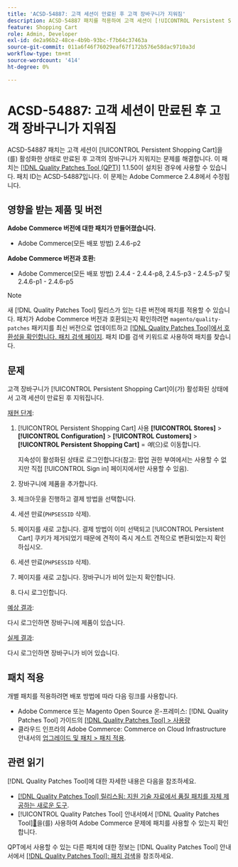 ```yaml
---
title: 'ACSD-54887: 고객 세션이 만료된 후 고객 장바구니가 지워짐'
description: ACSD-54887 패치를 적용하여 고객 세션이 [!UICONTROL Persistent Shopping Cart]을(를) 활성화한 상태로 만료된 후 고객 장바구니가 지워지는 Adobe Commerce 문제를 해결합니다.
feature: Shopping Cart
role: Admin, Developer
exl-id: de2a96b2-48ce-4b9b-93bc-f7b64c37463a
source-git-commit: 011a6f46f76029eaf67f172b576e58dac9710a3d
workflow-type: tm+mt
source-wordcount: '414'
ht-degree: 0%

---
```


# ACSD-54887: 고객 세션이 만료된 후 고객 장바구니가 지워짐

ACSD-54887 패치는 고객 세션이 [!UICONTROL Persistent Shopping Cart]을(를) 활성화한 상태로 만료된 후 고객의 장바구니가 지워지는 문제를 해결합니다. 이 패치는 [[!DNL Quality Patches Tool (QPT)]](https://experienceleague.adobe.com/ko/docs/commerce-operations/tools/quality-patches-tool/quality-patches-tool-to-self-serve-quality-patches) 1.1.50이 설치된 경우에 사용할 수 있습니다. 패치 ID는 ACSD-54887입니다. 이 문제는 Adobe Commerce 2.4.8에서 수정됩니다.

## 영향을 받는 제품 및 버전

**Adobe Commerce 버전에 대한 패치가 만들어졌습니다.**

* Adobe Commerce(모든 배포 방법) 2.4.6-p2

**Adobe Commerce 버전과 호환:**

* Adobe Commerce(모든 배포 방법) 2.4.4 - 2.4.4-p8, 2.4.5-p3 - 2.4.5-p7 및 2.4.6-p1 - 2.4.6-p5

>[!NOTE]
>
>새 [!DNL Quality Patches Tool] 릴리스가 있는 다른 버전에 패치를 적용할 수 있습니다. 패치가 Adobe Commerce 버전과 호환되는지 확인하려면 `magento/quality-patches` 패키지를 최신 버전으로 업데이트하고 [[!DNL Quality Patches Tool]에서 호환성을 확인합니다. 패치 검색 페이지](https://experienceleague.adobe.com/tools/commerce-quality-patches/index.html?lang=ko). 패치 ID를 검색 키워드로 사용하여 패치를 찾습니다.

## 문제

고객 장바구니가 [!UICONTROL Persistent Shopping Cart]이(가) 활성화된 상태에서 고객 세션이 만료된 후 지워집니다.

<u>재현 단계</u>:

1. [!UICONTROL Persistent Shopping Cart] 사용 **[!UICONTROL Stores]** > **[!UICONTROL Configuration]** > **[!UICONTROL Customers]** > **[!UICONTROL Persistent Shopping Cart]** = *예*(으)로 이동합니다.

   지속성이 활성화된 상태로 로그인합니다(참고: 팝업 권한 부여에서는 사용할 수 없지만 직접 [!UICONTROL Sign in] 페이지에서만 사용할 수 있음).

1. 장바구니에 제품을 추가합니다.
1. 체크아웃을 진행하고 결제 방법을 선택합니다.
1. 세션 만료(`PHPSESSID` 삭제).
1. 페이지를 새로 고칩니다. 결제 방법이 이미 선택되고 [!UICONTROL Persistent Cart] 쿠키가 제거되었기 때문에 견적이 즉시 게스트 견적으로 변환되었는지 확인하십시오.
1. 세션 만료(`PHPSESSID` 삭제).
1. 페이지를 새로 고칩니다. 장바구니가 비어 있는지 확인합니다.
1. 다시 로그인합니다.

<u>예상 결과</u>:

다시 로그인하면 장바구니에 제품이 있습니다.

<u>실제 결과</u>:

다시 로그인하면 장바구니가 비어 있습니다.

## 패치 적용

개별 패치를 적용하려면 배포 방법에 따라 다음 링크를 사용합니다.

* Adobe Commerce 또는 Magento Open Source 온-프레미스: [!DNL Quality Patches Tool] 가이드의 [[!DNL Quality Patches Tool] > 사용량](/help/tools/quality-patches-tool/usage.md)
* 클라우드 인프라의 Adobe Commerce: Commerce on Cloud Infrastructure 안내서의 [업그레이드 및 패치 > 패치 적용](https://experienceleague.adobe.com/docs/commerce-cloud-service/user-guide/develop/upgrade/apply-patches.html?lang=ko).

## 관련 읽기

[!DNL Quality Patches Tool]에 대한 자세한 내용은 다음을 참조하세요.

* [[!DNL Quality Patches Tool] 릴리스됨: 지원 기술 자료에서 품질 패치를 자체 제공하는 새로운 도구](https://experienceleague.adobe.com/ko/docs/commerce-operations/tools/quality-patches-tool/quality-patches-tool-to-self-serve-quality-patches).
* [!UICONTROL Quality Patches Tool] 안내서에서  [!DNL Quality Patches Tool][&#128279;](/help/tools/quality-patches-tool/patches-available-in-qpt/check-patch-for-magento-issue-with-magento-quality-patches.md)을(를) 사용하여 Adobe Commerce 문제에 패치를 사용할 수 있는지 확인합니다.


QPT에서 사용할 수 있는 다른 패치에 대한 정보는 [!DNL Quality Patches Tool] 안내서에서 [[!DNL Quality Patches Tool]: 패치 검색](https://experienceleague.adobe.com/tools/commerce-quality-patches/index.html?lang=ko)을 참조하세요.
